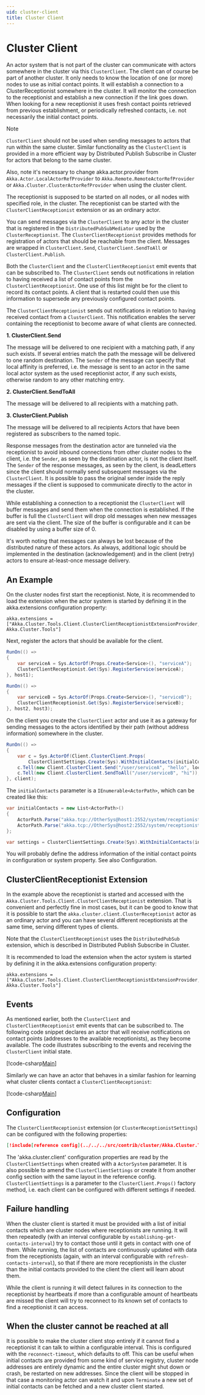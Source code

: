 ```yaml
---
uid: cluster-client
title: Cluster Client
---
```

# Cluster Client

An actor system that is not part of the cluster can communicate with actors somewhere in the cluster via this `ClusterClient`. The client can of course be part of another cluster. It only needs to know the location of one (or more) nodes to use as initial contact points. It will establish a connection to a ClusterReceptionist somewhere in the cluster. It will monitor the connection to the receptionist and establish a new connection if the link goes down. When looking for a new receptionist it uses fresh contact points retrieved from previous establishment, or periodically refreshed contacts, i.e. not necessarily the initial contact points.

> [!NOTE]
> `ClusterClient` should not be used when sending messages to actors that run within the same cluster. Similar functionality as the `ClusterClient` is provided in a more efficient way by Distributed Publish Subscribe in Cluster for actors that belong to the same cluster.

Also, note it's necessary to change akka.actor.provider from `Akka.Actor.LocalActorRefProvider` to `Akka.Remote.RemoteActorRefProvider` or `Akka.Cluster.ClusterActorRefProvider` when using the cluster client.

The receptionist is supposed to be started on all nodes, or all nodes with specified role, in the cluster. The receptionist can be started with the `ClusterClientReceptionist` extension or as an ordinary actor.

You can send messages via the `ClusterClient` to any actor in the cluster that is registered in the `DistributedPubSubMediator` used by the `ClusterReceptionist`. The `ClusterClientReceptionist` provides methods for registration of actors that should be reachable from the client. Messages are wrapped in `ClusterClient.Send`, `ClusterClient.SendToAll` or `ClusterClient.Publish`.

Both the `ClusterClient` and the `ClusterClientReceptionist` emit events that can be subscribed to. The `ClusterClient` sends out notifications in relation to having received a list of contact points from the `ClusterClientReceptionist`. One use of this list might be for the client to record its contact points. A client that is restarted could then use this information to supersede any previously configured contact points.

The `ClusterClientReceptionist` sends out notifications in relation to having received contact from a `ClusterClient`. This notification enables the server containing the receptionist to become aware of what clients are connected.

**1. ClusterClient.Send**

The message will be delivered to one recipient with a matching path, if any such exists. If several entries match the path the message will be delivered to one random destination. The `Sender` of the message can specify that local affinity is preferred, i.e. the message is sent to an actor in the same local actor system as the used receptionist actor, if any such exists, otherwise random to any other matching entry.

**2. ClusterClient.SendToAll**

The message will be delivered to all recipients with a matching path.

**3. ClusterClient.Publish**

The message will be delivered to all recipients Actors that have been registered as subscribers to the named topic.

Response messages from the destination actor are tunneled via the receptionist to avoid inbound connections from other cluster nodes to the client, i.e. the `Sender`, as seen by the destination actor, is not the client itself. The `Sender` of the response messages, as seen by the client, is deadLetters since the client should normally send subsequent messages via the `ClusterClient`. It is possible to pass the original sender inside the reply messages if the client is supposed to communicate directly to the actor in the cluster.

While establishing a connection to a receptionist the `ClusterClient` will buffer messages and send them when the connection is established. If the buffer is full the `ClusterClient` will drop old messages when new messages are sent via the client. The size of the buffer is configurable and it can be disabled by using a buffer size of 0.

It's worth noting that messages can always be lost because of the distributed nature of these actors. As always, additional logic should be implemented in the destination (acknowledgement) and in the client (retry) actors to ensure at-least-once message delivery.

## An Example
On the cluster nodes first start the receptionist. Note, it is recommended to load the extension when the actor system is started by defining it in the akka.extensions configuration property:

```hocon
akka.extensions = ["Akka.Cluster.Tools.Client.ClusterClientReceptionistExtensionProvider, Akka.Cluster.Tools"]
```

Next, register the actors that should be available for the client.

```csharp
RunOn(() =>
{
    var serviceA = Sys.ActorOf(Props.Create<Service>(), "serviceA");
    ClusterClientReceptionist.Get(Sys).RegisterService(serviceA);
}, host1);

RunOn(() =>
{
    var serviceB = Sys.ActorOf(Props.Create<Service>(), "serviceB");
    ClusterClientReceptionist.Get(Sys).RegisterService(serviceB);
}, host2, host3);
```

On the client you create the `ClusterClient` actor and use it as a gateway for sending messages to the actors identified by their path (without address information) somewhere in the cluster.

```csharp
RunOn(() =>
{
    var c = Sys.ActorOf(Client.ClusterClient.Props(
        ClusterClientSettings.Create(Sys).WithInitialContacts(initialContacts)), "client");
    c.Tell(new Client.ClusterClient.Send("/user/serviceA", "hello", localAffinity: true));
    c.Tell(new Client.ClusterClient.SendToAll("/user/serviceB", "hi"));
}, client);
```
The `initialContacts` parameter is a `IEnumerable<ActorPath>`, which can be created like this:

```csharp
var initialContacts = new List<ActorPath>()
{
    ActorPath.Parse("akka.tcp://OtherSys@host1:2552/system/receptionist"),
    ActorPath.Parse("akka.tcp://OtherSys@host2:2552/system/receptionist")
};

var settings = ClusterClientSettings.Create(Sys).WithInitialContacts(initialContacts);
```

You will probably define the address information of the initial contact points in configuration or system property. See also Configuration.

## ClusterClientReceptionist Extension
In the example above the receptionist is started and accessed with the `Akka.Cluster.Tools.Client.ClusterClientReceptionist` extension. That is convenient and perfectly fine in most cases, but it can be good to know that it is possible to start the `akka.cluster.client.ClusterReceptionist` actor as an ordinary actor and you can have several different receptionists at the same time, serving different types of clients.

Note that the `ClusterClientReceptionist` uses the `DistributedPubSub` extension, which is described in Distributed Publish Subscribe in Cluster.

It is recommended to load the extension when the actor system is started by defining it in the akka.extensions configuration property:

```hocon
akka.extensions = ["Akka.Cluster.Tools.Client.ClusterClientReceptionistExtensionProvider, Akka.Cluster.Tools"]
```

## Events
As mentioned earlier, both the `ClusterClient` and `ClusterClientReceptionist` emit events that can be subscribed to. The following code snippet declares an actor that will receive notifications on contact points (addresses to the available receptionists), as they become available. The code illustrates subscribing to the events and receiving the `ClusterClient` initial state.

[!code-csharp[Main](../../examples/DocsExamples/Networking/ClusterClient/ClientListener.cs?range=7-47)]

Similarly we can have an actor that behaves in a similar fashion for learning what cluster clients contact a `ClusterClientReceptionist`:

[!code-csharp[Main](../../examples/DocsExamples/Networking/ClusterClient/ReceptionistListener.cs?range=7-47)]

## Configuration
The `ClusterClientReceptionist` extension (or `ClusterReceptionistSettings`) can be configured with the following properties:

```json
[!include[reference config](../../../src/contrib/cluster/Akka.Cluster.Tools/Client/reference.conf)]
```

The 'akka.cluster.client' configuration properties are read by the `ClusterClientSettings` when created with a `ActorSystem` parameter. It is also possible to amend the `ClusterClientSettings` or create it from another config section with the same layout in the reference config. `ClusterClientSettings` is a parameter to the `ClusterClient.Props()` factory method, i.e. each client can be configured with different settings if needed.


## Failure handling
When the cluster client is started it must be provided with a list of initial contacts which are cluster nodes where receptionists are running. It will then repeatedly (with an interval configurable by `establishing-get-contacts-interval`) try to contact those until it gets in contact with one of them. While running, the list of contacts are continuously updated with data from the receptionists (again, with an interval configurable with `refresh-contacts-interval`), so that if there are more receptionists in the cluster than the initial contacts provided to the client the client will learn about them.

While the client is running it will detect failures in its connection to the receptionist by heartbeats if more than a configurable amount of heartbeats are missed the client will try to reconnect to its known set of contacts to find a receptionist it can access.

## When the cluster cannot be reached at all
It is possible to make the cluster client stop entirely if it cannot find a receptionist it can talk to within a configurable interval. This is configured with the `reconnect-timeout`, which defaults to off. This can be useful when initial contacts are provided from some kind of service registry, cluster node addresses are entirely dynamic and the entire cluster might shut down or crash, be restarted on new addresses. Since the client will be stopped in that case a monitoring actor can watch it and upon `Terminate` a new set of initial contacts can be fetched and a new cluster client started.
